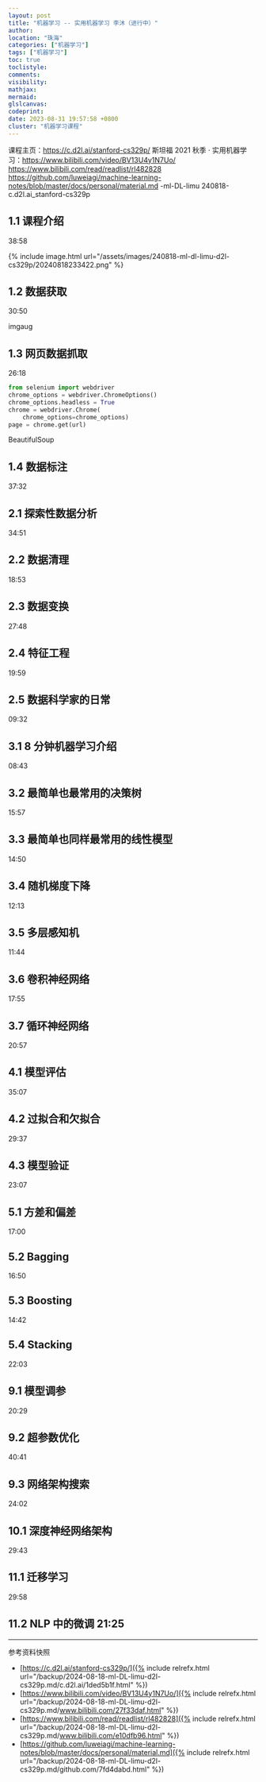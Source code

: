 ```yaml
---
layout: post
title: "机器学习 -- 实用机器学习 李沐（进行中）"
author:
location: "珠海"
categories: ["机器学习"]
tags: ["机器学习"]
toc: true
toclistyle:
comments:
visibility:
mathjax:
mermaid:
glslcanvas:
codeprint:
date: 2023-08-31 19:57:58 +0800
cluster: "机器学习课程"
---
```


课程主页：<https://c.d2l.ai/stanford-cs329p/>
斯坦福 2021 秋季 · 实用机器学习：<https://www.bilibili.com/video/BV13U4y1N7Uo/>
<https://www.bilibili.com/read/readlist/rl482828>
<https://github.com/luweiagi/machine-learning-notes/blob/master/docs/personal/material.md>
-ml-DL-limu
240818-c.d2l.ai_stanford-cs329p


## 1.1 课程介绍

38:58

{% include image.html url="/assets/images/240818-ml-dl-limu-d2l-cs329p/20240818233422.png" %}


## 1.2 数据获取

30:50

imgaug


## 1.3 网页数据抓取

26:18

```python
from selenium import webdriver
chrome_options = webdriver.ChromeOptions()
chrome_options.headless = True
chrome = webdriver.Chrome(
    chrome_options=chrome_options)
page = chrome.get(url)
```

BeautifulSoup


## 1.4 数据标注

37:32


## 2.1 探索性数据分析

34:51


## 2.2 数据清理

18:53


## 2.3 数据变换

27:48


## 2.4 特征工程

19:59


## 2.5 数据科学家的日常

09:32


## 3.1 8 分钟机器学习介绍

08:43


## 3.2 最简单也最常用的决策树

15:57


## 3.3 最简单也同样最常用的线性模型

14:50


## 3.4 随机梯度下降

12:13


## 3.5 多层感知机

11:44


## 3.6 卷积神经网络

17:55


## 3.7 循环神经网络

20:57


## 4.1 模型评估

35:07


## 4.2 过拟合和欠拟合

29:37


## 4.3 模型验证

23:07


## 5.1 方差和偏差

17:00


## 5.2 Bagging

16:50


## 5.3 Boosting

14:42


## 5.4 Stacking

22:03


## 9.1 模型调参

20:29


## 9.2 超参数优化

40:41


## 9.3 网络架构搜索

24:02


## 10.1 深度神经网络架构

29:43


## 11.1 迁移学习

29:58


## 11.2 NLP 中的微调 21:25



<hr class='reviewline'/>
<p class='reviewtip'><script type='text/javascript' src='{% include relref.html url="/assets/reviewjs/blogs/2024-08-18-ml-DL-limu-d2l-cs329p.md.js" %}'></script></p>
<font class='ref_snapshot'>参考资料快照</font>

- [https://c.d2l.ai/stanford-cs329p/]({% include relrefx.html url="/backup/2024-08-18-ml-DL-limu-d2l-cs329p.md/c.d2l.ai/1ded5b1f.html" %})
- [https://www.bilibili.com/video/BV13U4y1N7Uo/]({% include relrefx.html url="/backup/2024-08-18-ml-DL-limu-d2l-cs329p.md/www.bilibili.com/27f33daf.html" %})
- [https://www.bilibili.com/read/readlist/rl482828]({% include relrefx.html url="/backup/2024-08-18-ml-DL-limu-d2l-cs329p.md/www.bilibili.com/e10dfb96.html" %})
- [https://github.com/luweiagi/machine-learning-notes/blob/master/docs/personal/material.md]({% include relrefx.html url="/backup/2024-08-18-ml-DL-limu-d2l-cs329p.md/github.com/7fd4dabd.html" %})
